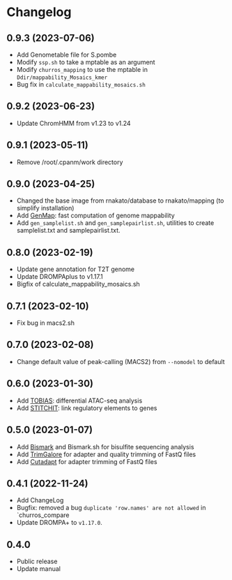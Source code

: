 # Changelog

## 0.9.3 (2023-07-06)
- Add Genometable file for S.pombe
- Modify `ssp.sh` to take a mptable as an argument
- Modify `churros_mapping` to use the mptable in `Ddir/mappability_Mosaics_kmer`
- Bug fix in `calculate_mappability_mosaics.sh`

## 0.9.2 (2023-06-23)
- Update ChromHMM from v1.23 to v1.24

## 0.9.1 (2023-05-11)
- Remove /root/.cpanm/work directory

## 0.9.0 (2023-04-25)
- Changed the base image from rnakato/database to rnakato/mapping (to simplify installation)
- Add [GenMap](https://github.com/cpockrandt/genmap): fast computation of genome mappability
- Add `gen_samplelist.sh` and `gen_samplepairlist.sh`, utilities to create samplelist.txt and samplepairlist.txt.

## 0.8.0 (2023-02-19)
- Update gene annotation for T2T genome
- Update DROMPAplus to v1.17.1
- Bigfix of calculate_mappability_mosaics.sh

## 0.7.1 (2023-02-10)
- Fix bug in macs2.sh

## 0.7.0 (2023-02-08)
- Change default value of peak-calling (MACS2) from `--nomodel` to default

## 0.6.0 (2023-01-30)
- Add [TOBIAS](https://github.com/loosolab/TOBIAS): differential ATAC-seq analysis
- Add [STITCHIT](https://github.com/SchulzLab/STITCHIT): link regulatory elements to genes

## 0.5.0 (2023-01-07)
- Add [Bismark](https://github.com/FelixKrueger/Bismark) and Bismark.sh for bisulfite sequencing analysis
- Add [TrimGalore](https://github.com/FelixKrueger/TrimGalore) for adapter and quality trimming of FastQ files
- Add [Cutadapt](https://cutadapt.readthedocs.io/en/stable/index.html) for adapter trimming of FastQ files

## 0.4.1 (2022-11-24)
- Add ChangeLog
- Bugfix: removed a bug `duplicate 'row.names' are not allowed` in `churros_compare
- Update DROMPA+ to `v1.17.0`.

## 0.4.0
- Public release
- Update manual
